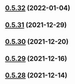 ## [0.5.32](https://github.com/vegaprotocol/token-frontend/compare/0.5.31...0.5.32) (2022-01-04)



## [0.5.31](https://github.com/vegaprotocol/token-frontend/compare/0.5.30...0.5.31) (2021-12-29)



## [0.5.30](https://github.com/vegaprotocol/token-frontend/compare/0.5.29...0.5.30) (2021-12-20)



## [0.5.29](https://github.com/vegaprotocol/token-frontend/compare/0.5.28...0.5.29) (2021-12-16)



## [0.5.28](https://github.com/vegaprotocol/token-frontend/compare/0.5.27...0.5.28) (2021-12-14)



